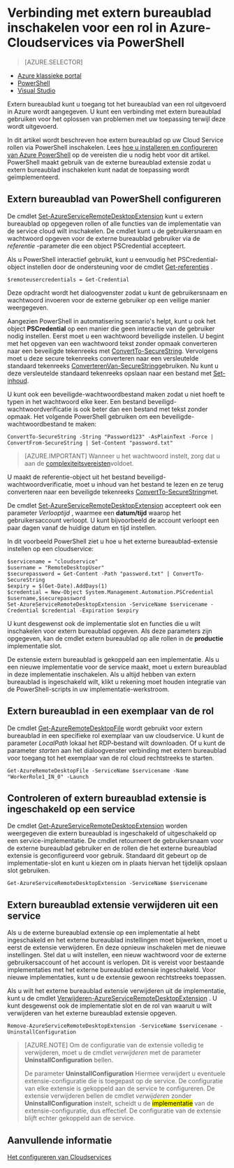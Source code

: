 <properties
pageTitle="Verbinding met extern bureaublad inschakelen voor een rol in Azure-Cloudservices via PowerShell"
description="Het configureren van uw azure cloud-servicetoepassing PowerShell gebruiken voor het externe bureaublad verbindingen toestaan"
services="cloud-services"
documentationCenter=""
authors="thraka"
manager="timlt"
editor=""/>
<tags
ms.service="cloud-services"
ms.workload="tbd"
ms.tgt_pltfrm="na"
ms.devlang="na"
ms.topic="article"
ms.date="08/05/2016"
ms.author="adegeo"/>

# <a name="enable-remote-desktop-connection-for-a-role-in-azure-cloud-services-using-powershell"></a>Verbinding met extern bureaublad inschakelen voor een rol in Azure-Cloudservices via PowerShell

>[AZURE.SELECTOR]
- [Azure klassieke portal](cloud-services-role-enable-remote-desktop.md)
- [PowerShell](cloud-services-role-enable-remote-desktop-powershell.md)
- [Visual Studio](../vs-azure-tools-remote-desktop-roles.md)


Extern bureaublad kunt u toegang tot het bureaublad van een rol uitgevoerd in Azure wordt aangegeven. U kunt een verbinding met extern bureaublad gebruiken voor het oplossen van problemen met uw toepassing terwijl deze wordt uitgevoerd.

In dit artikel wordt beschreven hoe extern bureaublad op uw Cloud Service rollen via PowerShell inschakelen. Lees [hoe u installeren en configureren van Azure PowerShell](../powershell-install-configure.md) op de vereisten die u nodig hebt voor dit artikel. PowerShell maakt gebruik van de externe bureaublad extensie zodat u extern bureaublad inschakelen kunt nadat de toepassing wordt geïmplementeerd.


## <a name="configure-remote-desktop-from-powershell"></a>Extern bureaublad van PowerShell configureren

De cmdlet [Set-AzureServiceRemoteDesktopExtension](https://msdn.microsoft.com/library/azure/dn495117.aspx) kunt u extern bureaublad op opgegeven rollen of alle functies van de implementatie van de service cloud wilt inschakelen. De cmdlet kunt u de gebruikersnaam en wachtwoord opgeven voor de externe bureaublad gebruiker via de *referentie* -parameter die een object PSCredential accepteert.

Als u PowerShell interactief gebruikt, kunt u eenvoudig het PSCredential-object instellen door de ondersteuning voor de cmdlet [Get-referenties](https://technet.microsoft.com/library/hh849815.aspx) .

```
$remoteusercredentials = Get-Credential
```

Deze opdracht wordt het dialoogvenster zodat u kunt de gebruikersnaam en wachtwoord invoeren voor de externe gebruiker op een veilige manier weergegeven.

Aangezien PowerShell in automatisering scenario's helpt, kunt u ook het object **PSCredential** op een manier die geen interactie van de gebruiker nodig instellen. Eerst moet u een wachtwoord beveiligde instellen. U begint met het opgeven van een wachtwoord tekst zonder opmaak converteren naar een beveiligde tekenreeks met [ConvertTo-SecureString](https://technet.microsoft.com/library/hh849818.aspx). Vervolgens moet u deze secure tekenreeks converteren naar een versleutelde standaard tekenreeks [ConverterenVan-SecureString](https://technet.microsoft.com/library/hh849814.aspx)gebruiken. Nu kunt u deze versleutelde standaard tekenreeks opslaan naar een bestand met [Set-inhoud](https://technet.microsoft.com/library/ee176959.aspx).

U kunt ook een beveiligde-wachtwoordbestand maken zodat u niet hoeft te typen in het wachtwoord elke keer. Een bestand beveiligd-wachtwoordverificatie is ook beter dan een bestand met tekst zonder opmaak. Het volgende PowerShell gebruiken om een beveiligde-wachtwoordbestand te maken:

```
ConvertTo-SecureString -String "Password123" -AsPlainText -Force | ConvertFrom-SecureString | Set-Content "password.txt"
```

>[AZURE.IMPORTANT] Wanneer u het wachtwoord instelt, zorg dat u aan de [complexiteitsvereisten](https://technet.microsoft.com/library/cc786468.aspx)voldoet.

U maakt de referentie-object uit het bestand beveiligd-wachtwoordverificatie, moet u inhoud van het bestand te lezen en ze terug converteren naar een beveiligde tekenreeks [ConvertTo-SecureString](https://technet.microsoft.com/library/hh849818.aspx)met.

De cmdlet [Set-AzureServiceRemoteDesktopExtension](https://msdn.microsoft.com/library/azure/dn495117.aspx) accepteert ook een parameter *Verlooptijd* , waarmee een **datum/tijd** waarop het gebruikersaccount verloopt. U kunt bijvoorbeeld de account verloopt een paar dagen vanaf de huidige datum en tijd instellen.

In dit voorbeeld PowerShell ziet u hoe u het externe bureaublad-extensie instellen op een cloudservice:

```
$servicename = "cloudservice"
$username = "RemoteDesktopUser"
$securepassword = Get-Content -Path "password.txt" | ConvertTo-SecureString
$expiry = $(Get-Date).AddDays(1)
$credential = New-Object System.Management.Automation.PSCredential $username,$securepassword
Set-AzureServiceRemoteDesktopExtension -ServiceName $servicename -Credential $credential -Expiration $expiry
```
U kunt desgewenst ook de implementatie slot en functies die u wilt inschakelen voor extern bureaublad opgeven. Als deze parameters zijn opgegeven, kan de cmdlet extern bureaublad op alle rollen in de **productie** implementatie slot.

De extensie extern bureaublad is gekoppeld aan een implementatie. Als u een nieuwe implementatie voor de service maakt, moet u extern bureaublad in deze implementatie inschakelen. Als u altijd hebben van extern bureaublad is ingeschakeld wilt, klikt u rekening moet houden integratie van de PowerShell-scripts in uw implementatie-werkstroom.


## <a name="remote-desktop-into-a-role-instance"></a>Extern bureaublad in een exemplaar van de rol
De cmdlet [Get-AzureRemoteDesktopFile](https://msdn.microsoft.com/library/azure/dn495261.aspx) wordt gebruikt voor extern bureaublad in een specifieke rol exemplaar van uw cloudservice. U kunt de parameter *LocalPath* lokaal het RDP-bestand wilt downloaden. Of u kunt de parameter *starten* aan het dialoogvenster verbinding met extern bureaublad voor toegang tot het exemplaar van de rol cloud rechtstreeks te starten.

```
Get-AzureRemoteDesktopFile -ServiceName $servicename -Name "WorkerRole1_IN_0" -Launch
```


## <a name="check-if-remote-desktop-extension-is-enabled-on-a-service"></a>Controleren of extern bureaublad extensie is ingeschakeld op een service
De cmdlet [Get-AzureServiceRemoteDesktopExtension](https://msdn.microsoft.com/library/azure/dn495261.aspx) worden weergegeven die extern bureaublad is ingeschakeld of uitgeschakeld op een service-implementatie. De cmdlet retourneert de gebruikersnaam voor de externe bureaublad gebruiker en de rollen die het externe bureaublad extensie is geconfigureerd voor gebruik. Standaard dit gebeurt op de implementatie-slot en kunt u kiezen om in plaats hiervan het tijdelijk opslaan slot gebruiken.

```
Get-AzureServiceRemoteDesktopExtension -ServiceName $servicename
```

## <a name="remove-remote-desktop-extension-from-a-service"></a>Extern bureaublad extensie verwijderen uit een service
Als u de externe bureaublad extensie op een implementatie al hebt ingeschakeld en het externe bureaublad instellingen moet bijwerken, moet u eerst de extensie verwijderen. En deze opnieuw inschakelen met de nieuwe instellingen. Stel dat u wilt instellen, een nieuw wachtwoord voor de externe gebruikersaccount of het account is verlopen. Dit is vereist voor bestaande implementaties met het externe bureaublad extensie ingeschakeld. Voor nieuwe implementaties, kunt u de extensie gewoon rechtstreeks toepassen.

Als u wilt het externe bureaublad extensie verwijderen uit de implementatie, kunt u de cmdlet [Verwijderen-AzureServiceRemoteDesktopExtension](https://msdn.microsoft.com/library/azure/dn495280.aspx) . U kunt desgewenst ook de implementatie slot en de rol van waaruit u wilt verwijderen van het externe bureaublad extensie opgeven.

```
Remove-AzureServiceRemoteDesktopExtension -ServiceName $servicename -UninstallConfiguration
```

>[AZURE.NOTE] Om de configuratie van de extensie volledig te verwijderen, moet u de cmdlet *verwijderen* met de parameter **UninstallConfiguration** bellen.
>
>De parameter **UninstallConfiguration** Hiermee verwijdert u eventuele extensie-configuratie die is toegepast op de service. De configuratie van elke extensie is gekoppeld aan de service te configureren. De extensie verwijderen bellen de cmdlet *verwijderen* zonder **UninstallConfiguration** instelt, scheidt u de <mark>implementatie</mark> van de extensie-configuratie, dus effectief. De configuratie van de extensie blijft echter gekoppeld aan de service.



## <a name="additional-resources"></a>Aanvullende informatie

[Het configureren van Cloudservices](cloud-services-how-to-configure.md)
